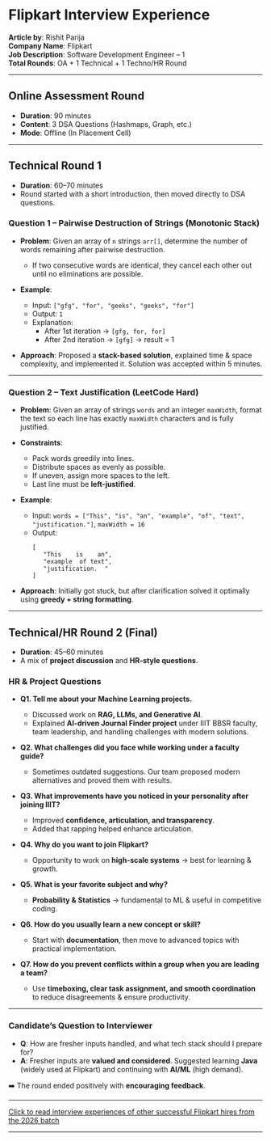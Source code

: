 # Flipkart Interview Experience  

**Article by**: Rishit Parija  
**Company Name**: Flipkart  
**Job Description**: Software Development Engineer – 1  
**Total Rounds**: OA + 1 Technical + 1 Techno/HR Round  

---

## Online Assessment Round  

- **Duration**: 90 minutes  
- **Content**: 3 DSA Questions (Hashmaps, Graph, etc.)  
- **Mode**: Offline (In Placement Cell)  


---

## Technical Round 1  

- **Duration**: 60–70 minutes  
- Round started with a short introduction, then moved directly to DSA questions.  

### Question 1 – Pairwise Destruction of Strings (Monotonic Stack)  
- **Problem**: Given an array of `n` strings `arr[]`, determine the number of words remaining after pairwise destruction.  
  - If two consecutive words are identical, they cancel each other out until no eliminations are possible.  
- **Example**:  
  - Input: `["gfg", "for", "geeks", "geeks", "for"]`  
  - Output: `1`  
  - Explanation:  
    - After 1st iteration → `[gfg, for, for]`  
    - After 2nd iteration → `[gfg]` → result = 1  

- **Approach**: Proposed a **stack-based solution**, explained time & space complexity, and implemented it. Solution was accepted within 5 minutes.  

---

### Question 2 – Text Justification (LeetCode Hard)  
- **Problem**: Given an array of strings `words` and an integer `maxWidth`, format the text so each line has exactly `maxWidth` characters and is fully justified.  
- **Constraints**:  
  - Pack words greedily into lines.  
  - Distribute spaces as evenly as possible.  
  - If uneven, assign more spaces to the left.  
  - Last line must be **left-justified**.  
- **Example**:  
  - Input: `words = ["This", "is", "an", "example", "of", "text", "justification."]`, `maxWidth = 16`  
  - Output:  
    ```
    [
       "This    is    an",
       "example  of text",
       "justification.  "
    ]
    ```  

- **Approach**: Initially got stuck, but after clarification solved it optimally using **greedy + string formatting**.  

---

## Technical/HR Round 2 (Final)  

- **Duration**: 45–60 minutes  
- A mix of **project discussion** and **HR-style questions**.  

### HR & Project Questions  
- **Q1. Tell me about your Machine Learning projects.**  
  - Discussed work on **RAG, LLMs, and Generative AI**.  
  - Explained **AI-driven Journal Finder project** under IIIT BBSR faculty, team leadership, and handling challenges with modern solutions.  

- **Q2. What challenges did you face while working under a faculty guide?**  
  - Sometimes outdated suggestions. Our team proposed modern alternatives and proved them with results.  

- **Q3. What improvements have you noticed in your personality after joining IIIT?**  
  - Improved **confidence, articulation, and transparency**.  
  - Added that rapping helped enhance articulation.  

- **Q4. Why do you want to join Flipkart?**  
  - Opportunity to work on **high-scale systems** → best for learning & growth.  

- **Q5. What is your favorite subject and why?**  
  - **Probability & Statistics** → fundamental to ML & useful in competitive coding.  

- **Q6. How do you usually learn a new concept or skill?**  
  - Start with **documentation**, then move to advanced topics with practical implementation.  

- **Q7. How do you prevent conflicts within a group when you are leading a team?**  
  - Use **timeboxing, clear task assignment, and smooth coordination** to reduce disagreements & ensure productivity.  

---

### Candidate’s Question to Interviewer  
- **Q**: How are fresher inputs handled, and what tech stack should I prepare for?  
- **A**: Fresher inputs are **valued and considered**. Suggested learning **Java** (widely used at Flipkart) and continuing with **AI/ML** (high demand).  

➡️ The round ended positively with **encouraging feedback**.  

---

[Click to read interview experiences of other successful Flipkart hires from the 2026 batch](https://drive.google.com/drive/folders/13Ch90EMUHfOVXLuTbjXoWaAtWJ2rXqLC?usp=drive_link)

---